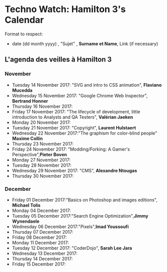 # Techno Watch:  Hamilton 3's Calendar

Format to respect:   
- date (dd month yyyy) , "Sujet" ,  __Surname et Name__, Link (if necessary)

## L'agenda des veilles à Hamilton 3

### November
- Tuesday 14 November 2017: "SVG and intro to CSS animation", __Flaviano Mucedda__
- Wednesday 15 November 2017: "Google Chrome Web Inspector", __Bertrand Honner__
- Thursday 16 November 2017:
- Friday 17 November 2017: "The lifecycle of development, little introduction to Analysts and QA Testers", __Valérian Jaeken__
- Monday 20 November 2017:
- Tuesday 21 November 2017: "Copyright", __Laurent Hulstaert__
- Wednesday 22 November 2017:"The graphism for color-blind people" __Maxime Collin__
- Thursday 23 November 2017:
- Friday 24 November 2017: "Modding/Forking: A Gamer's Perspective",__Pieter Boven__ 
- Monday 27 November 2017:
- Tuesday 28 November 2017:
- Wednesday 29 November 2017: "CMS", __Alexandre Ntougas__ 
- Thursday 30 November 2017: 

### December
- Friday 01 December 2017:"Basics on Photoshop and images editions", __Michael Tolis__
- Monday 04 December 2017:
- Tuesday 05 December 2017:"Search Engine Optimization",__Jimmy Wynendaele__
- Wednesday 06 December 2017:"Pixels",__Imad Youssoufi__
- Thursday 07 December 2017:
- Friday 08 December 2017:
- Monday 11 December 2017:
- Tuesday 12 December 2017: "CoderDojo", __Sarah Lee Jara__
- Wednesday 13 December 2017:
- Thursday 14 December 2017:
- Friday 15 December 2017:

